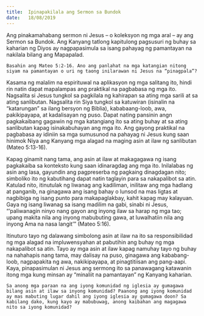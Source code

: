 ```yaml
---
title:  Ipinapakilala ang Sermon sa Bundok
date:   18/08/2019
---
```


Ang pinakamahabang sermon ni Jesus – o koleksyon ng mga aral – ay ang Sermon sa Bundok. Ang Kanyang tatlong kapitulong pagsusuri ng buhay sa kaharian ng Diyos ay nagpapasimula sa isang pahayag ng pamantayan na nakilala bilang ang Mapapalad.

`Basahin ang Mateo 5:2-16. Ano ang panlahat na mga katangian nitong siyam na pamantayan o uri ng taong inilarawan ni Jesus na “pinagpala”?`

Kasama ng malalim na espirituwal na aplikasyon ng mga salitang ito, hindi rin natin dapat mapalampas ang praktikal na pagbabasa ng mga ito. Nagsalita si Jesus tungkol sa pagkilala ng kahirapan sa ating mga sarili at sa ating sanlibutan. Nagsalita rin Siya tungkol sa katuwiran (isinalin na “katarungan” sa ilang bersyon ng Biblia), kababaang-loob, awa, pakikipayapa, at kadalisayan ng puso. Dapat nating pansinin angn pagkakaibang gagawin ng mga katangiang ito sa ating buhay at sa ating sanlibutan kapag isinakabuhayan ang mga ito. Ang gayong praktikal na pagbabasa ay idiniin sa mga sumusunod na pahayag ni Jesus kung saan hinimok Niya ang Kanyang mga alagad na maging asin at ilaw ng sanlibutan (Mateo 5:13-16).

Kapag ginamit nang tama, ang asin at ilaw at makagagawa ng isang pagkakaiba sa konteksto kung saan idinaragdag ang mga ito. Inilalabas ng asin ang lasa, gayundin ang pagpreserba ng pagkaing dinagdagan nito; simboliko ito ng kabutihang dapat natin taglayin para sa nakapalibot sa atin. Katulad nito, itinutulak ng liwanag ang kadiliman, inilitaw ang mga hadlang at panganib, na ginagawa ang isang bahay o lunsod na mas ligtas at nagbibiga ng isang punto para makapaglakbay, kahit kapag may kalayuan. Gaya ng isang liwanag sa isang madilim na gabi, sinabi ni Jesus, “’paliwanagin ninyo nang gayon ang inyong ilaw sa harap ng mga tao; upang makita nila ang inyong mabubuting gawa, at luwalhatiin nila ang inyong Ama na nasa langit’” (Mateo 5:16).

Itinuturo tayo ng dalawang simbolong asin at ilaw na ito sa responsibilidad ng mga alagad na impluwensyahan at pabutihin ang buhay ng mga nakapalibot sa atin. Tayo ay mga asin at ilaw kapag namuhay tayo ng buhay na nahahapis nang tama, may dalisay na puso, ginagawa ang kababang-loob, nagpapakita ng awa, nakikipayapa, at pinagtitiisan ang pang-aapi. Kaya, pinapasimulan ni Jesus ang sermong ito sa panawagang katawanin itong mga kung minsan ay “minaliit na pamantayan” ng Kanyang kaharian.

`Sa anong mga paraan na ang iyong komunidad ng iglesia ay gumagawa bilang asin at ilaw sa inyong komunidad? Paanong ang iyong komunidad ay mas mabuting lugar dahil ang iyong iglesia ay gumagawa doon? Sa kabilang dako, kung kayo ay mabubuwag, anong kaibahan ang magagawa nito sa iyong komunidad?`